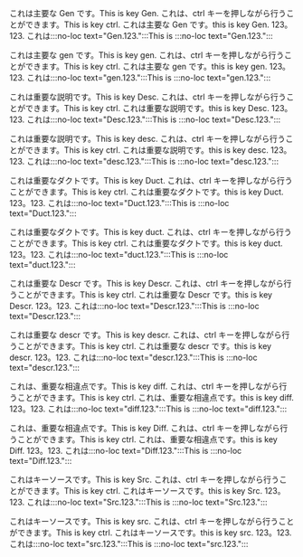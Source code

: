 <span data-ttu-id="67bfa-101">これは主要な Gen です。</span><span class="sxs-lookup"><span data-stu-id="67bfa-101">This is key Gen.</span></span> <span data-ttu-id="67bfa-102">これは、ctrl キーを押しながら行うことができます。</span><span class="sxs-lookup"><span data-stu-id="67bfa-102">This is key ctrl.</span></span>
<span data-ttu-id="67bfa-103">これは主要な Gen です。</span><span class="sxs-lookup"><span data-stu-id="67bfa-103">this is key Gen.</span></span> <span data-ttu-id="67bfa-104">123。</span><span class="sxs-lookup"><span data-stu-id="67bfa-104">123.</span></span>
<span data-ttu-id="67bfa-105">これは:::no-loc text="Gen.123.":::</span><span class="sxs-lookup"><span data-stu-id="67bfa-105">This is :::no-loc text="Gen.123.":::</span></span>

<span data-ttu-id="67bfa-106">これは主要な gen です。</span><span class="sxs-lookup"><span data-stu-id="67bfa-106">This is key gen.</span></span> <span data-ttu-id="67bfa-107">これは、ctrl キーを押しながら行うことができます。</span><span class="sxs-lookup"><span data-stu-id="67bfa-107">This is key ctrl.</span></span>
<span data-ttu-id="67bfa-108">これは主要な gen です。</span><span class="sxs-lookup"><span data-stu-id="67bfa-108">this is key gen.</span></span> <span data-ttu-id="67bfa-109">123。</span><span class="sxs-lookup"><span data-stu-id="67bfa-109">123.</span></span>
<span data-ttu-id="67bfa-110">これは:::no-loc text="gen.123.":::</span><span class="sxs-lookup"><span data-stu-id="67bfa-110">This is :::no-loc text="gen.123.":::</span></span>

<span data-ttu-id="67bfa-111">これは重要な説明です。</span><span class="sxs-lookup"><span data-stu-id="67bfa-111">This is key Desc.</span></span> <span data-ttu-id="67bfa-112">これは、ctrl キーを押しながら行うことができます。</span><span class="sxs-lookup"><span data-stu-id="67bfa-112">This is key ctrl.</span></span>
<span data-ttu-id="67bfa-113">これは重要な説明です。</span><span class="sxs-lookup"><span data-stu-id="67bfa-113">this is key Desc.</span></span> <span data-ttu-id="67bfa-114">123。</span><span class="sxs-lookup"><span data-stu-id="67bfa-114">123.</span></span>
<span data-ttu-id="67bfa-115">これは:::no-loc text="Desc.123.":::</span><span class="sxs-lookup"><span data-stu-id="67bfa-115">This is :::no-loc text="Desc.123.":::</span></span>

<span data-ttu-id="67bfa-116">これは重要な説明です。</span><span class="sxs-lookup"><span data-stu-id="67bfa-116">This is key desc.</span></span> <span data-ttu-id="67bfa-117">これは、ctrl キーを押しながら行うことができます。</span><span class="sxs-lookup"><span data-stu-id="67bfa-117">This is key ctrl.</span></span>
<span data-ttu-id="67bfa-118">これは重要な説明です。</span><span class="sxs-lookup"><span data-stu-id="67bfa-118">this is key desc.</span></span> <span data-ttu-id="67bfa-119">123。</span><span class="sxs-lookup"><span data-stu-id="67bfa-119">123.</span></span>
<span data-ttu-id="67bfa-120">これは:::no-loc text="desc.123.":::</span><span class="sxs-lookup"><span data-stu-id="67bfa-120">This is :::no-loc text="desc.123.":::</span></span>

<span data-ttu-id="67bfa-121">これは重要なダクトです。</span><span class="sxs-lookup"><span data-stu-id="67bfa-121">This is key Duct.</span></span> <span data-ttu-id="67bfa-122">これは、ctrl キーを押しながら行うことができます。</span><span class="sxs-lookup"><span data-stu-id="67bfa-122">This is key ctrl.</span></span>
<span data-ttu-id="67bfa-123">これは重要なダクトです。</span><span class="sxs-lookup"><span data-stu-id="67bfa-123">this is key Duct.</span></span> <span data-ttu-id="67bfa-124">123。</span><span class="sxs-lookup"><span data-stu-id="67bfa-124">123.</span></span>
<span data-ttu-id="67bfa-125">これは:::no-loc text="Duct.123.":::</span><span class="sxs-lookup"><span data-stu-id="67bfa-125">This is :::no-loc text="Duct.123.":::</span></span>

<span data-ttu-id="67bfa-126">これは重要なダクトです。</span><span class="sxs-lookup"><span data-stu-id="67bfa-126">This is key duct.</span></span> <span data-ttu-id="67bfa-127">これは、ctrl キーを押しながら行うことができます。</span><span class="sxs-lookup"><span data-stu-id="67bfa-127">This is key ctrl.</span></span>
<span data-ttu-id="67bfa-128">これは重要なダクトです。</span><span class="sxs-lookup"><span data-stu-id="67bfa-128">this is key duct.</span></span> <span data-ttu-id="67bfa-129">123。</span><span class="sxs-lookup"><span data-stu-id="67bfa-129">123.</span></span>
<span data-ttu-id="67bfa-130">これは:::no-loc text="duct.123.":::</span><span class="sxs-lookup"><span data-stu-id="67bfa-130">This is :::no-loc text="duct.123.":::</span></span>

<span data-ttu-id="67bfa-131">これは重要な Descr です。</span><span class="sxs-lookup"><span data-stu-id="67bfa-131">This is key Descr.</span></span> <span data-ttu-id="67bfa-132">これは、ctrl キーを押しながら行うことができます。</span><span class="sxs-lookup"><span data-stu-id="67bfa-132">This is key ctrl.</span></span>
<span data-ttu-id="67bfa-133">これは重要な Descr です。</span><span class="sxs-lookup"><span data-stu-id="67bfa-133">this is key Descr.</span></span> <span data-ttu-id="67bfa-134">123。</span><span class="sxs-lookup"><span data-stu-id="67bfa-134">123.</span></span>
<span data-ttu-id="67bfa-135">これは:::no-loc text="Descr.123.":::</span><span class="sxs-lookup"><span data-stu-id="67bfa-135">This is :::no-loc text="Descr.123.":::</span></span>

<span data-ttu-id="67bfa-136">これは重要な descr です。</span><span class="sxs-lookup"><span data-stu-id="67bfa-136">This is key descr.</span></span> <span data-ttu-id="67bfa-137">これは、ctrl キーを押しながら行うことができます。</span><span class="sxs-lookup"><span data-stu-id="67bfa-137">This is key ctrl.</span></span>
<span data-ttu-id="67bfa-138">これは重要な descr です。</span><span class="sxs-lookup"><span data-stu-id="67bfa-138">this is key descr.</span></span> <span data-ttu-id="67bfa-139">123。</span><span class="sxs-lookup"><span data-stu-id="67bfa-139">123.</span></span>
<span data-ttu-id="67bfa-140">これは:::no-loc text="descr.123.":::</span><span class="sxs-lookup"><span data-stu-id="67bfa-140">This is :::no-loc text="descr.123.":::</span></span>

<span data-ttu-id="67bfa-141">これは、重要な相違点です。</span><span class="sxs-lookup"><span data-stu-id="67bfa-141">This is key diff.</span></span> <span data-ttu-id="67bfa-142">これは、ctrl キーを押しながら行うことができます。</span><span class="sxs-lookup"><span data-stu-id="67bfa-142">This is key ctrl.</span></span>
<span data-ttu-id="67bfa-143">これは、重要な相違点です。</span><span class="sxs-lookup"><span data-stu-id="67bfa-143">this is key diff.</span></span> <span data-ttu-id="67bfa-144">123。</span><span class="sxs-lookup"><span data-stu-id="67bfa-144">123.</span></span>
<span data-ttu-id="67bfa-145">これは:::no-loc text="diff.123.":::</span><span class="sxs-lookup"><span data-stu-id="67bfa-145">This is :::no-loc text="diff.123.":::</span></span>

<span data-ttu-id="67bfa-146">これは、重要な相違点です。</span><span class="sxs-lookup"><span data-stu-id="67bfa-146">This is key Diff.</span></span> <span data-ttu-id="67bfa-147">これは、ctrl キーを押しながら行うことができます。</span><span class="sxs-lookup"><span data-stu-id="67bfa-147">This is key ctrl.</span></span>
<span data-ttu-id="67bfa-148">これは、重要な相違点です。</span><span class="sxs-lookup"><span data-stu-id="67bfa-148">this is key Diff.</span></span> <span data-ttu-id="67bfa-149">123。</span><span class="sxs-lookup"><span data-stu-id="67bfa-149">123.</span></span>
<span data-ttu-id="67bfa-150">これは:::no-loc text="Diff.123.":::</span><span class="sxs-lookup"><span data-stu-id="67bfa-150">This is :::no-loc text="Diff.123.":::</span></span>

<span data-ttu-id="67bfa-151">これはキーソースです。</span><span class="sxs-lookup"><span data-stu-id="67bfa-151">This is key Src.</span></span> <span data-ttu-id="67bfa-152">これは、ctrl キーを押しながら行うことができます。</span><span class="sxs-lookup"><span data-stu-id="67bfa-152">This is key ctrl.</span></span>
<span data-ttu-id="67bfa-153">これはキーソースです。</span><span class="sxs-lookup"><span data-stu-id="67bfa-153">this is key Src.</span></span> <span data-ttu-id="67bfa-154">123。</span><span class="sxs-lookup"><span data-stu-id="67bfa-154">123.</span></span>
<span data-ttu-id="67bfa-155">これは:::no-loc text="Src.123.":::</span><span class="sxs-lookup"><span data-stu-id="67bfa-155">This is :::no-loc text="Src.123.":::</span></span>

<span data-ttu-id="67bfa-156">これはキーソースです。</span><span class="sxs-lookup"><span data-stu-id="67bfa-156">This is key src.</span></span> <span data-ttu-id="67bfa-157">これは、ctrl キーを押しながら行うことができます。</span><span class="sxs-lookup"><span data-stu-id="67bfa-157">This is key ctrl.</span></span>
<span data-ttu-id="67bfa-158">これはキーソースです。</span><span class="sxs-lookup"><span data-stu-id="67bfa-158">this is key src.</span></span> <span data-ttu-id="67bfa-159">123。</span><span class="sxs-lookup"><span data-stu-id="67bfa-159">123.</span></span>
<span data-ttu-id="67bfa-160">これは:::no-loc text="src.123.":::</span><span class="sxs-lookup"><span data-stu-id="67bfa-160">This is :::no-loc text="src.123.":::</span></span>
